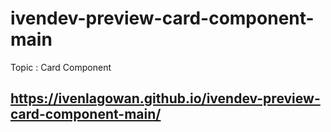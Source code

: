 # ivendev-preview-card-component-main

Topic : Card Component

## https://ivenlagowan.github.io/ivendev-preview-card-component-main/
